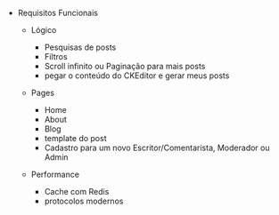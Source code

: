 - Requisitos Funcionais
  - Lógico
    - Pesquisas de posts
    - Filtros
    - Scroll infinito ou Paginação para mais posts
    - pegar o conteúdo do CKEditor e gerar meus posts

  - Pages
    - Home
    - About
    - Blog
    - template do post
    - Cadastro para um novo Escritor/Comentarista, Moderador ou Admin

  - Performance
    - Cache com Redis
    - protocolos modernos